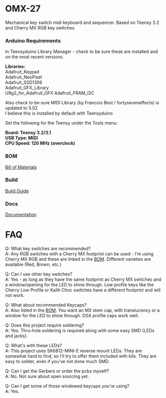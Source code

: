 # OMX-27

Mechanical key switch midi keyboard and sequencer. Based on Teensy 3.2 and Cherry MX RGB key switches.

### Arduino Requirements

In Teensyduino Library Manager - check to be sure these are installed and on the most recent versions.  

__Libraries:__  
Adafruit_Keypad  
Adafruit_NeoPixel  
Adafruit_SSD1306  
Adafruit_GFX_Library  
U8g2_for_Adafruit_GFX
Adafruit_FRAM_I2C

Also check to be sure MIDI Library (by Francois Best / fortyseveneffects) is updated to 5.02  
I believe this is installed by default with Teensyduino 

Set the following for the Teensy under the Tools menu:  

__Board:  Teensy 3.2/3.1__  
__USB Type: MIDI__  
__CPU Speed: 120 MHz (overclock)__
  

### BOM

[Bill of Materials](<BOM.md>)

### Build

[Build Guide](<Build-Kit.md>)

### Docs

[Documentation](<Docs.md>)

# FAQ

Q: What key switches are recommended?  
A: Any RGB switches with a Cherry MX footprint can be used - I'm using Cherry MX RGB and these are linked in the [BOM](<BOM.md>). Different varieties are available (Red, Brown, etc.)  

Q: Can I use other key switches?  
A: Yes - as long as they have the same footprint as Cherry MX switches and a window/opening for the LED to shine through. Low profile keys like the Cherry Low Profile or Kailh Choc switches have a different footprint and will not work.  

Q: What about recommended Keycaps?  
A: Also listed in the [BOM](<BOM.md>). You want an MX stem cap, with translucency or a window for the LED to shine through. DSA profile caps work well.  

Q: Does this project require soldering?  
A: Yes. Thru-hole soldering is required along with some easy SMD (LEDs and jacks).  

Q: What's with these LEDs?  
A: This project uses SK6812-MINI-E reverse mount LEDs. They are somewhat hard to find, so I'll try to offer them included with kits. They are easy to solder, even if you've not done much SMD.  

Q: Can I get the Gerbers or order the pcbs myself?  
A: No. Not sure about open sourcing yet.  

Q: Can I get some of those windowed keycaps you're using?  
A: Yes. 

